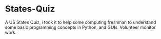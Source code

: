# States-Quiz
A US States Quiz, i took it to help some computing freshman to understand some basic programming concepts in Python, and GUIs.  Volunteer monitor work.
